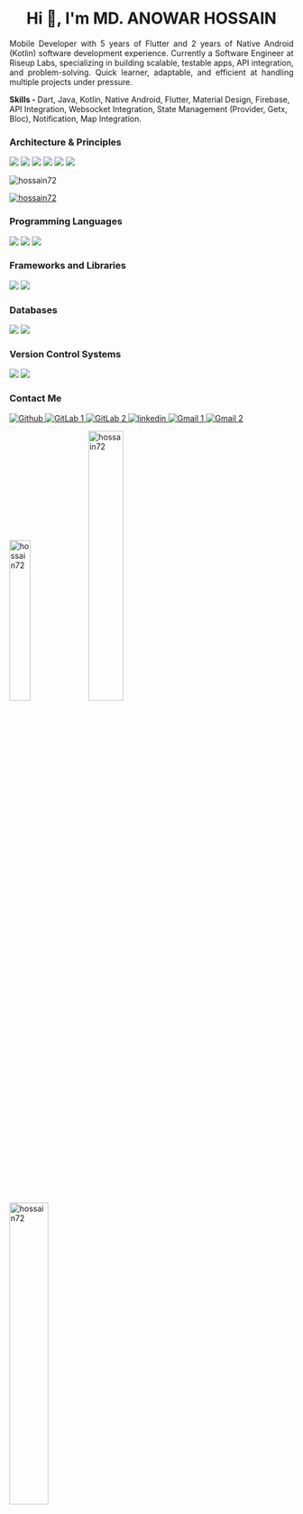<h1 align="center">Hi 👋, I'm MD. ANOWAR HOSSAIN</h1>

<p align="justify">
   Mobile Developer with 5 years of Flutter and 2 years of Native Android (Kotlin) software development experience. Currently a Software Engineer at Riseup Labs, specializing in building scalable, testable apps, API integration, and problem-solving. Quick learner, adaptable, and efficient at handling multiple projects under pressure.
</p>

<b>Skills - </b> Dart, Java, Kotlin, Native Android, Flutter, Material Design, Firebase, API Integration, Websocket Integration, State Management (Provider, Getx, Bloc), Notification, Map Integration.

<h3>Architecture & Principles</h3>
<p>
  <img src="https://img.shields.io/badge/OOP-Object%20Oriented%20Programming-%23007ACC?style=for-the-badge&logo=abstract&logoColor=white" />
  <img src="https://img.shields.io/badge/MVVM-%2300C853.svg?style=for-the-badge&logo=architecture&logoColor=white" />
  <img src="https://img.shields.io/badge/SOLID-Principles-%23F9A825?style=for-the-badge&logo=solid&logoColor=white" />
  <img src="https://img.shields.io/badge/Singleton-Pattern-%23007ACC?style=for-the-badge&logo=patternfly&logoColor=white" />
  <img src="https://img.shields.io/badge/KISS-Keep%20It%20Simple-%23F4511E?style=for-the-badge&logo=kisspng&logoColor=white" />
  <img src="https://img.shields.io/badge/DRY-Don't%20Repeat%20Yourself-%239C27B0?style=for-the-badge&logo=dyrectorio&logoColor=white" />
</p>

<p align="left"> <img src="https://komarev.com/ghpvc/?username=hossain72&label=Profile%20views&color=0e75b6&style=flat" alt="hossain72" /> </p>

<p align="left"> <a href="https://github.com/ryo-ma/github-profile-trophy"><img src="https://github-profile-trophy.vercel.app/?username=hossain72" alt="hossain72" /></a> </p>

<h3>Programming Languages</h3>
<p>
  <img src="https://img.shields.io/badge/Dart-0175C2?style=for-the-badge&logo=dart&logoColor=white" />
  <img src="https://img.shields.io/badge/Kotlin-7F52FF?style=for-the-badge&logo=kotlin&logoColor=white" />
  <img src="https://img.shields.io/badge/Java-007396?style=for-the-badge&logo=java&logoColor=white" />
</p>

<h3>Frameworks and Libraries</h3>
<p>
  <img src="https://img.shields.io/badge/Flutter-02569B?style=for-the-badge&logo=flutter&logoColor=white" />
  <img src="https://img.shields.io/badge/Android-3DDC84?style=for-the-badge&logo=android&logoColor=white" />
</p>

<h3>Databases</h3>
<p>
  <img src="https://img.shields.io/badge/Firebase-FFCA28?style=for-the-badge&logo=firebase&logoColor=black" />
  <img src="https://img.shields.io/badge/SQLite-003B57?style=for-the-badge&logo=sqlite&logoColor=white" />
</p>

<h3>Version Control Systems</h3>
<p>
  <!-- <img src="https://img.shields.io/badge/Bitbucket-1572B6?style=for-the-badge&logo=bitbucket&logoColor=white" /> -->
  <img src="https://img.shields.io/badge/Github-000000?style=for-the-badge&logo=github&logoColor=white" />
  <img src="https://img.shields.io/badge/Gitlab-e24329?style=for-the-badge&logo=gitlab&logoColor=white" />
</p>

<h3>Contact Me</h3>
<p>
   <a href="https://github.com/hossain72">
      <img alt="Github" src="https://img.shields.io/badge/GitHub-%2312100E.svg?&amp;style=for-the-badge&amp;logo=Github&amp;logoColor=white">
   </a> 
  <a href="https://gitlab.com/hossain72">
      <img alt="GitLab 1" src="https://img.shields.io/badge/GitLab-330F63?style=for-the-badge&logo=gitlab&logoColor=white">
   </a>
  <a href="https://gitlab.com/anowar72">
      <img alt="GitLab 2" src="https://img.shields.io/badge/GitLab-330F63?style=for-the-badge&logo=gitlab&logoColor=white">
   </a>
   <a href="https://www.linkedin.com/in/hossain72">
      <img alt="linkedin" src="https://img.shields.io/badge/linkedin-%230077B5.svg?&amp;style=for-the-badge&amp;logo=linkedin&amp;logoColor=white">
   </a>
   <a href="mailto:hossainanowar72@gmail.com">
      <img alt="Gmail 1" src="https://img.shields.io/badge/Gmail-D14836?style=for-the-badge&amp;logo=gmail&amp;logoColor=white">
   </a>
   
   <a href="mailto:anowar.hossain.riseuplabs@gmail.com">
      <img alt="Gmail 2" src="https://img.shields.io/badge/Gmail-D14836?style=for-the-badge&amp;logo=gmail&amp;logoColor=white">
   </a>
</p>

<p>
   <img  width="27%" src="https://github-readme-stats.vercel.app/api/top-langs?username=hossain72&show_icons=true&locale=en&layout=compact" alt="hossain72" />
   <img width="35%"  src="https://github-readme-stats.vercel.app/api?username=hossain72&show_icons=true&locale=en" alt="hossain72" />
   <img  width="37%" src="https://github-readme-streak-stats.herokuapp.com/?user=hossain72&" alt="hossain72" />
</p>

